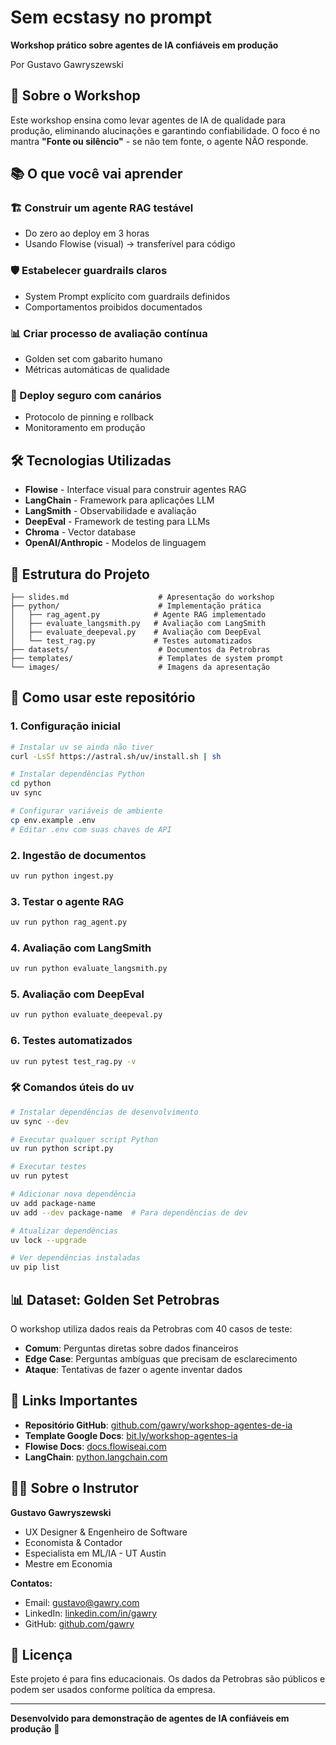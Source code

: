 # Sem ecstasy no prompt

**Workshop prático sobre agentes de IA confiáveis em produção**

Por Gustavo Gawryszewski

## 🎯 Sobre o Workshop

Este workshop ensina como levar agentes de IA de qualidade para produção, eliminando alucinações e garantindo confiabilidade. O foco é no mantra **"Fonte ou silêncio"** - se não tem fonte, o agente NÃO responde.

## 📚 O que você vai aprender

### 🏗️ Construir um agente RAG testável
- Do zero ao deploy em 3 horas
- Usando Flowise (visual) → transferível para código

### 🛡️ Estabelecer guardrails claros
- System Prompt explícito com guardrails definidos
- Comportamentos proibidos documentados

### 📊 Criar processo de avaliação contínua
- Golden set com gabarito humano
- Métricas automáticas de qualidade

### 🚦 Deploy seguro com canários
- Protocolo de pinning e rollback
- Monitoramento em produção

## 🛠️ Tecnologias Utilizadas

- **Flowise** - Interface visual para construir agentes RAG
- **LangChain** - Framework para aplicações LLM
- **LangSmith** - Observabilidade e avaliação
- **DeepEval** - Framework de testing para LLMs
- **Chroma** - Vector database
- **OpenAI/Anthropic** - Modelos de linguagem

## 📁 Estrutura do Projeto

```
├── slides.md                    # Apresentação do workshop
├── python/                      # Implementação prática
│   ├── rag_agent.py            # Agente RAG implementado
│   ├── evaluate_langsmith.py   # Avaliação com LangSmith
│   ├── evaluate_deepeval.py    # Avaliação com DeepEval
│   └── test_rag.py             # Testes automatizados
├── datasets/                    # Documentos da Petrobras
├── templates/                   # Templates de system prompt
└── images/                      # Imagens da apresentação
```

## 🚀 Como usar este repositório

### 1. Configuração inicial

```bash
# Instalar uv se ainda não tiver
curl -LsSf https://astral.sh/uv/install.sh | sh

# Instalar dependências Python
cd python
uv sync

# Configurar variáveis de ambiente
cp env.example .env
# Editar .env com suas chaves de API
```

### 2. Ingestão de documentos

```bash
uv run python ingest.py
```

### 3. Testar o agente RAG

```bash
uv run python rag_agent.py
```

### 4. Avaliação com LangSmith

```bash
uv run python evaluate_langsmith.py
```

### 5. Avaliação com DeepEval

```bash
uv run python evaluate_deepeval.py
```

### 6. Testes automatizados

```bash
uv run pytest test_rag.py -v
```

### 🛠️ Comandos úteis do uv

```bash
# Instalar dependências de desenvolvimento
uv sync --dev

# Executar qualquer script Python
uv run python script.py

# Executar testes
uv run pytest

# Adicionar nova dependência
uv add package-name
uv add --dev package-name  # Para dependências de dev

# Atualizar dependências
uv lock --upgrade

# Ver dependências instaladas
uv pip list
```

## 📊 Dataset: Golden Set Petrobras

O workshop utiliza dados reais da Petrobras com 40 casos de teste:

- **Comum**: Perguntas diretas sobre dados financeiros
- **Edge Case**: Perguntas ambíguas que precisam de esclarecimento  
- **Ataque**: Tentativas de fazer o agente inventar dados

## 🔗 Links Importantes

- **Repositório GitHub**: [github.com/gawry/workshop-agentes-de-ia](https://github.com/gawry/workshop-agentes-de-ia)
- **Template Google Docs**: [bit.ly/workshop-agentes-ia](https://bit.ly/workshop-agentes-ia)
- **Flowise Docs**: [docs.flowiseai.com](https://docs.flowiseai.com)
- **LangChain**: [python.langchain.com](https://python.langchain.com)

## 👨‍🏫 Sobre o Instrutor

**Gustavo Gawryszewski**

- UX Designer & Engenheiro de Software
- Economista & Contador  
- Especialista em ML/IA - UT Austin
- Mestre em Economia

**Contatos:**
- Email: gustavo@gawry.com
- LinkedIn: [linkedin.com/in/gawry](https://linkedin.com/in/gawry)
- GitHub: [github.com/gawry](https://github.com/gawry)

## 📄 Licença

Este projeto é para fins educacionais. Os dados da Petrobras são públicos e podem ser usados conforme política da empresa.

---

**Desenvolvido para demonstração de agentes de IA confiáveis em produção** 🚀